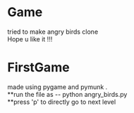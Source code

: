 # Game
tried to make angry birds clone<br>
Hope u like it !!!<br>
# FirstGame

 made using pygame and pymunk .<br>
**run the file as -- python angry_birds.py <br>
**press 'p' to directly go to next level
